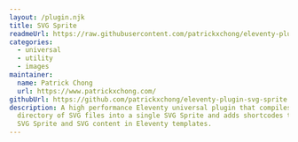 ```yaml
---
layout: /plugin.njk
title: SVG Sprite
readmeUrl: https://raw.githubusercontent.com/patrickxchong/eleventy-plugin-svg-sprite/main/README.md
categories:
  - universal
  - utility
  - images
maintainer:
  name: Patrick Chong
  url: https://www.patrickxchong.com/
githubUrl: https://github.com/patrickxchong/eleventy-plugin-svg-sprite
description: A high performance Eleventy universal plugin that compiles a
  directory of SVG files into a single SVG Sprite and adds shortcodes to embed
  SVG Sprite and SVG content in Eleventy templates.
---
```

